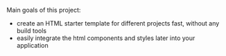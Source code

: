 Main goals of this project:
- create an HTML starter template for different projects fast, without any build tools
- easily integrate the html components and styles later into your application 